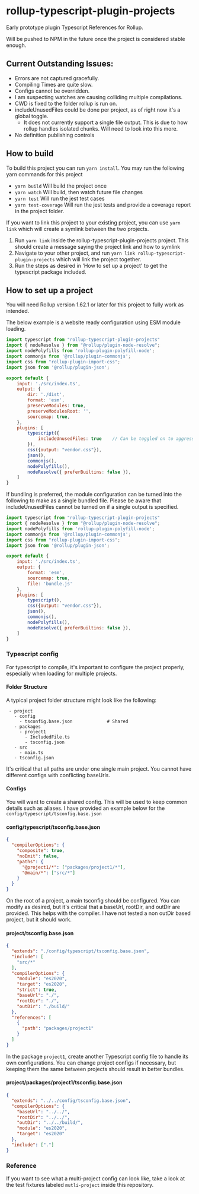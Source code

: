 # rollup-typescript-plugin-projects
Early prototype plugin Typescript References for Rollup.

Will be pushed to NPM in the future once the project is considered stable enough.

## Current Outstanding Issues:
- Errors are not captured gracefully.
- Compiling Times are quite slow.
- Configs cannot be overridden.
- I am suspecting watches are causing colliding multiple compilations.
- CWD is fixed to the folder rollup is run on.
- includeUnusedFiles could be done per project, as of right now it's a global toggle.
  - It does not currently support a single file output. This is due to how rollup handles isolated chunks. Will need to look into this more.
- No definition publishing controls

## How to build
To build this project you can run `yarn install`. You may run the following yarn commands for this project
- `yarn build` Will build the project once
- `yarn watch` Will build, then watch future file changes
- `yarn test`  Will run the jest test cases
- `yarn test-coverage` Will run the jest tests and provide a coverage report in the project folder.

If you want to link this project to your existing project, you can use `yarn link` which will create a symlink
between the two projects. 
1. Run `yarn link` inside the rollup-typescript-plugin-projects project. This should create a message saying the project link and how to symlink
2. Navigate to your other project, and run `yarn link rollup-typescript-plugin-projects` which will link the project together.
3. Run the steps as desired in 'How to set up a project' to get the typescript package included.

## How to set up a project
You will need Rollup version 1.62.1 or later for this project to fully work as intended.

The below example is a website ready configuration using ESM module loading.
```javascript
import typescript from "rollup-typescript-plugin-projects"
import { nodeResolve } from "@rollup/plugin-node-resolve";
import nodePolyfills from 'rollup-plugin-polyfill-node';
import commonjs from '@rollup/plugin-commonjs';
import css from "rollup-plugin-import-css";
import json from '@rollup/plugin-json';

export default {
    input: './src/index.ts',
    output: {
        dir: './dist',
        format: 'esm',
        preserveModules: true,
        preserveModulesRoot: '',
        sourcemap: true,
    },
    plugins: [
        typescript({
            includeUnusedFiles: true    // Can be toggled on to aggressivly load all files in the project
        }),
        css({output: "vendor.css"}),
        json(),
        commonjs(),
        nodePolyfills(),
        nodeResolve({ preferBuiltins: false }),
    ]
}
```

If bundling is preferred, the module configuration can be turned into the following to make as a single bundled file.
Please be aware that includeUnusedFiles cannot be turned on if a single output is specified.
```javascript
import typescript from "rollup-typescript-plugin-projects"
import { nodeResolve } from "@rollup/plugin-node-resolve";
import nodePolyfills from 'rollup-plugin-polyfill-node';
import commonjs from '@rollup/plugin-commonjs';
import css from "rollup-plugin-import-css";
import json from '@rollup/plugin-json';

export default {
    input: './src/index.ts',
    output: {
        format: 'esm',
        sourcemap: true,
        file: 'bundle.js'
    },
    plugins: [
        typescript(),
        css({output: "vendor.css"}),
        json(),
        commonjs(),
        nodePolyfills(),
        nodeResolve({ preferBuiltins: false }),
    ]
}
```

### Typescript config
For typescript to compile, it's important to configure the project properly, especially when loading for multiple projects.

#### Folder Structure
A typical project folder structure might look like the following:
```
 - project
   - config
     - tsconfig.base.json             # Shared
   - packages
     - project1
       - IncludedFile.ts
       - tsconfig.json
   - src
     - main.ts
   - tsconfig.json
```
It's critical that all paths are under one single main project. You cannot have different configs with conflicting
baseUrls.

#### Configs

You will want to create a shared config. This will be used to keep common details such as aliases. I have provided
an example below for the `config/typescript/tsconfig.base.json`
#### config/typescript/tsconfig.base.json
```json
{
  "compilerOptions": {
    "composite": true,
    "noEmit": false,
    "paths": {
      "@project1/*": ["packages/project1/*"],
      "@main/*": ["src/*"]
    }
  }
}

```

On the root of a project, a main tsconfig should be configured. You can modify as desired, but it's critical that
a baseUrl, rootDir, and outDir are provided. This helps with the compiler. I have not tested a non outDir based project,
but it should work.

#### project/tsconfig.base.json
```json
{
  "extends": "./config/typescript/tsconfig.base.json",
  "include": [
    "src/*"
  ],
  "compilerOptions": {
    "module": "es2020",
    "target": "es2020",
    "strict": true,
    "baseUrl": "./",
    "rootDir": "./",
    "outDir": "./build/"
  },
  "references": [
    {
      "path": "packages/project1"
    }
  ]
}
```

In the package `project1`, create another Typescript config file to handle its own configurations. 
You can change project configs if necessary, but keeping them the same between projects should result in better
bundles.

#### project/packages/project1/tsconfig.base.json
```json
{
  "extends": "../../config/tsconfig.base.json",
  "compilerOptions": {
    "baseUrl": "../../",
    "rootDir": "../../",
    "outDir": "../../build/",
    "module": "es2020",
    "target": "es2020"
  },
  "include": ["."]
}
```

### Reference
If you want to see what a multi-project config can look like, take a look at the test fixtures labeled `mutli-project` inside this repository.

